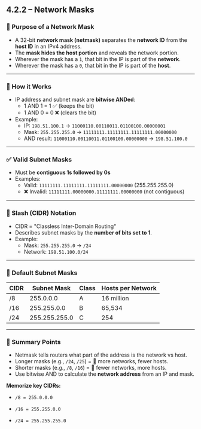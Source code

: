 ## 4.2.2 – Network Masks

### 🧱 Purpose of a Network Mask
- A 32-bit **network mask (netmask)** separates the **network ID** from the **host ID** in an IPv4 address.
- The **mask hides the host portion** and reveals the network portion.
- Wherever the mask has a `1`, that bit in the IP is part of the **network**.
- Wherever the mask has a `0`, that bit in the IP is part of the **host**.

---

### 🧠 How it Works
- IP address and subnet mask are **bitwise ANDed**:
  - 1 AND 1 = 1 ✅ (keeps the bit)
  - 1 AND 0 = 0 ❌ (clears the bit)
- Example:
  - IP: `198.51.100.1` → `11000110.00110011.01100100.00000001`
  - Mask: `255.255.255.0` → `11111111.11111111.11111111.00000000`
  - AND result: `11000110.00110011.01100100.00000000` → `198.51.100.0`

---

### ✅ Valid Subnet Masks
- Must be **contiguous 1s followed by 0s**
- Examples:
  - Valid: `11111111.11111111.11111111.00000000` (255.255.255.0)
  - ❌ Invalid: `11111111.00000000.11111111.00000000` (not contiguous)

---

### 🔎 Slash (CIDR) Notation
- CIDR = "Classless Inter-Domain Routing"
- Describes subnet masks by the **number of bits set to 1**.
- Example:
  - Mask: `255.255.255.0` → `/24`
  - Network: `198.51.100.0/24`

---

### 🎯 Default Subnet Masks
| CIDR | Subnet Mask     | Class | Hosts per Network |
|------|------------------|-------|--------------------|
| /8   | 255.0.0.0        | A     | 16 million         |
| /16  | 255.255.0.0      | B     | 65,534             |
| /24  | 255.255.255.0    | C     | 254                |

---

### 🧠 Summary Points
- Netmask tells routers what part of the address is the network vs host.
- Longer masks (e.g., `/24`, `/25`) = 🔐 more networks, fewer hosts.
- Shorter masks (e.g., `/8`, `/16`) = 🧩 fewer networks, more hosts.
- Use bitwise AND to calculate the **network address** from an IP and mask.

**Memorize key CIDRs:**

- `/8 = 255.0.0.0`
    
- `/16 = 255.255.0.0`
    
- `/24 = 255.255.255.0`